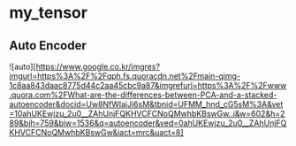 # my_tensor

## Auto Encoder

![auto][https://www.google.co.kr/imgres?imgurl=https%3A%2F%2Fqph.fs.quoracdn.net%2Fmain-qimg-1c8aa843daac8775d44c2aa45cbc9a87&imgrefurl=https%3A%2F%2Fwww.quora.com%2FWhat-are-the-differences-between-PCA-and-a-stacked-autoencoder&docid=Uw8NfWlajJi6sM&tbnid=UFMM_hnd_cG5sM%3A&vet=10ahUKEwjzu_2u0__ZAhUnjFQKHVCFCNoQMwhbKBswGw..i&w=602&h=289&bih=759&biw=1536&q=autoencoder&ved=0ahUKEwjzu_2u0__ZAhUnjFQKHVCFCNoQMwhbKBswGw&iact=mrc&uact=8]

